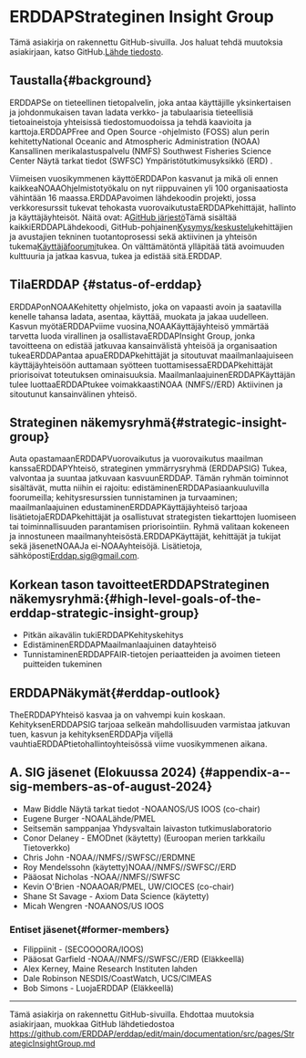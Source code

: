 # ERDDAPStrateginen Insight Group

Tämä asiakirja on rakennettu GitHub-sivuilla. Jos haluat tehdä muutoksia asiakirjaan, katso GitHub.[Lähde tiedosto](https://github.com/ERDDAP/erddap/blob/main/documentation/src/pages/StrategicInsightGroup.md).

## Taustalla{#background} 
ERDDAPSe on tieteellinen tietopalvelin, joka antaa käyttäjille yksinkertaisen ja johdonmukaisen tavan ladata verkko- ja tabulaarisia tieteellisiä tietoaineistoja yhteisissä tiedostomuodoissa ja tehdä kaavioita ja karttoja.ERDDAPFree and Open Source -ohjelmisto (FOSS) alun perin kehitettyNational Oceanic and Atmospheric Administration  (NOAA) Kansallinen merikalastuspalvelu (NMFS) Southwest Fisheries Science Center Näytä tarkat tiedot (SWFSC) Ympäristötutkimusyksikkö (ERD) .

Viimeisen vuosikymmenen käyttöERDDAPon kasvanut ja mikä oli ennen kaikkeaNOAAOhjelmistotyökalu on nyt riippuvainen yli 100 organisaatiosta vähintään 16 maassa.ERDDAPavoimen lähdekoodin projekti, jossa verkkoresurssit tukevat tehokasta vuorovaikutustaERDDAPkehittäjät, hallinto ja käyttäjäyhteisöt. Näitä ovat: A[GitHub järjestö](https://github.com/erddap)Tämä sisältää kaikkiERDDAPLähdekoodi, GitHub-pohjainen[Kysymys/keskustelu](https://github.com/ERDDAP/erddap/discussions)kehittäjien ja avustajien tekninen tuotantoprosessi sekä aktiivinen ja yhteisön tukema[Käyttäjäfoorumi](https://groups.google.com/g/erddap)tukea. On välttämätöntä ylläpitää tätä avoimuuden kulttuuria ja jatkaa kasvua, tukea ja edistää sitä.ERDDAP.

## TilaERDDAP {#status-of-erddap} 
ERDDAPonNOAAKehitetty ohjelmisto, joka on vapaasti avoin ja saatavilla kenelle tahansa ladata, asentaa, käyttää, muokata ja jakaa uudelleen. Kasvun myötäERDDAPviime vuosina,NOAAKäyttäjäyhteisö ymmärtää tarvetta luoda virallinen ja osallistavaERDDAPInsight Group, jonka tavoitteena on edistää jatkuvaa kansainvälistä yhteisöä ja organisaation tukeaERDDAPantaa apuaERDDAPkehittäjät ja sitoutuvat maailmanlaajuiseen käyttäjäyhteisöön auttamaan syötteen tuottamisessaERDDAPkehittäjät priorisoivat toteutuksen ominaisuuksia. MaailmanlaajuinenERDDAPKäyttäjän tulee luottaaERDDAPtukee voimakkaastiNOAA  (NMFS//ERD) Aktiivinen ja sitoutunut kansainvälinen yhteisö.

## Strateginen näkemysryhmä{#strategic-insight-group} 
Auta opastamaanERDDAPVuorovaikutus ja vuorovaikutus maailman kanssaERDDAPYhteisö, strateginen ymmärrysryhmä (ERDDAPSIG) Tukea, valvontaa ja suuntaa jatkuvaan kasvuunERDDAP. Tämän ryhmän toiminnot sisältävät, mutta niihin ei rajoitu: edistäminenERDDAPasiaankuuluvilla foorumeilla; kehitysresurssien tunnistaminen ja turvaaminen; maailmanlaajuinen edustaminenERDDAPKäyttäjäyhteisö tarjoaa lisätietojaERDDAPkehittäjät ja osallistuvat strategisten tiekarttojen luomiseen tai toiminnallisuuden parantamisen priorisointiin. Ryhmä valitaan kokeneen ja innostuneen maailmanyhteisöstä.ERDDAPKäyttäjät, kehittäjät ja tukijat sekä jäsenetNOAAJa ei-NOAAyhteisöjä. Lisätietoja, sähköposti[Erddap.sig@gmail.com](mailto:erddap.sig@gmail.com).

## Korkean tason tavoitteetERDDAPStrateginen näkemysryhmä:{#high-level-goals-of-the-erddap-strategic-insight-group} 
* Pitkän aikavälin tukiERDDAPKehityskehitys
* EdistäminenERDDAPMaailmanlaajuinen datayhteisö
* TunnistaminenERDDAPFAIR-tietojen periaatteiden ja avoimen tieteen puitteiden tukeminen

## ERDDAPNäkymät{#erddap-outlook} 
TheERDDAPYhteisö kasvaa ja on vahvempi kuin koskaan. KehityksenERDDAPSIG tarjoaa selkeän mahdollisuuden varmistaa jatkuvan tuen, kasvun ja kehityksenERDDAPja viljellä vauhtiaERDDAPtietohallintoyhteisössä viime vuosikymmenen aikana.

## A. SIG jäsenet (Elokuussa 2024)  {#appendix-a--sig-members-as-of-august-2024} 
* Maw Biddle Näytä tarkat tiedot -NOAANOS/US IOOS (co-chair) 
* Eugene Burger -NOAALähde/PMEL
* Seitsemän samppanjaa Yhdysvaltain laivaston tutkimuslaboratorio
* Conor Delaney - EMODnet (käytetty) (Euroopan merien tarkkailu Tietoverkko) 
* Chris John -NOAA//NMFS//SWFSC//ERDMNE
* Roy Mendelssohn (käytetty)NOAA//NMFS//SWFSC//ERD
* Pääosat Nicholas -NOAA//NMFS//SWFSC
* Kevin O'Brien -NOAAOAR/PMEL, UW/CIOCES (co-chair) 
* Shane St Savage - Axiom Data Science (käytetty)
* Micah Wengren -NOAANOS/US IOOS

### Entiset jäsenet{#former-members} 
* Filippiinit - (SECOOOORA/IOOS)  
* Pääosat Garfield -NOAA//NMFS//SWFSC//ERD  (Eläkkeellä) 
* Alex Kerney, Maine Research Instituten lahden
* Dale Robinson NESDIS/CoastWatch, UCS/CIMEAS
* Bob Simons - LuojaERDDAP  (Eläkkeellä) 

---

Tämä asiakirja on rakennettu GitHub-sivuilla. Ehdottaa muutoksia asiakirjaan, muokkaa GitHub lähdetiedostoa[ https://github.com/ERDDAP/erddap/edit/main/documentation/src/pages/StrategicInsightGroup.md ](https://github.com/ERDDAP/erddap/edit/main/documentation/src/pages/StrategicInsightGroup.md)
